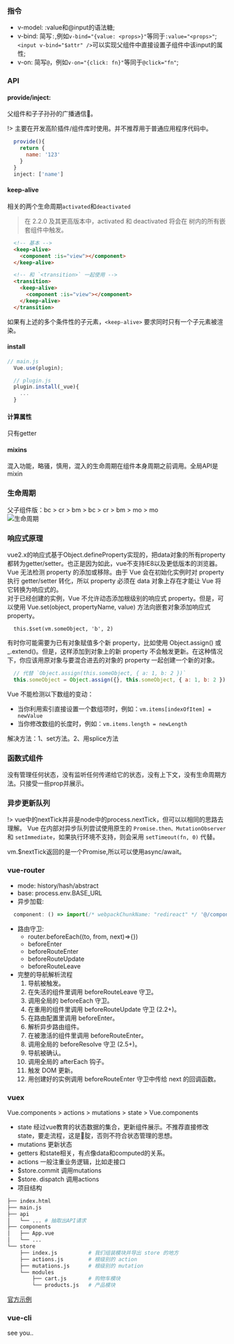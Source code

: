 ### 指令
- v-model: :value和@input的语法糖;
- v-bind: 简写`:`,例如`v-bind="{value: <props>}"`等同于`:value="<props>"`;<br>`<input v-bind="$attr" />`可以实现父组件中直接设置子组件中该input的属性;
- v-on: 简写`@`，例如`v-on="{click: fn}"`等同于`@click="fn"`;

### API
#### provide/inject:
父组件和子子孙孙的广播通信📢。  

!> 主要在开发高阶插件/组件库时使用。并不推荐用于普通应用程序代码中。

```JavaScript
  provide(){
    return {
      name: '123'
    }
  }
  inject: ['name']
```
#### keep-alive
相关的两个生命周期`activated`和`deactivated`

> 在 2.2.0 及其更高版本中，activated 和 deactivated 将会在 <keep-alive> 树内的所有嵌套组件中触发。
```html
  <!-- 基本 -->
  <keep-alive>
    <component :is="view"></component>
  </keep-alive>

  <!-- 和 `<transition>` 一起使用 -->
  <transition>
    <keep-alive>
      <component :is="view"></component>
    </keep-alive>
  </transition>
```
如果有上述的多个条件性的子元素，`<keep-alive>` 要求同时只有一个子元素被渲染。
#### install
```JavaScript
// main.js
  Vue.use(plugin);

  // plugin.js
  plugin.install(_vue){
    ...
  }
```
#### 计算属性
只有getter
#### mixins
混入功能，略骚，慎用，混入的生命周期在组件本身周期之前调用。全局API是mixin
### 生命周期
父子组件版：bc > cr > bm > bc > cr > bm > mo > mo  
![生命周期](https://cn.vuejs.org/images/lifecycle.png ':size=1200xauto')
### 响应式原理
vue2.x的响应式基于Object.defineProperty实现的，把data对象的所有property都转为getter/setter。也正是因为如此，vue不支持IE8以及更低版本的浏览器。  
Vue 无法检测 property 的添加或移除。由于 Vue 会在初始化实例时对 property 执行 getter/setter 转化，所以 property 必须在 data 对象上存在才能让 Vue 将它转换为响应式的。  
对于已经创建的实例，Vue 不允许动态添加根级别的响应式 property。但是，可以使用 Vue.set(object, propertyName, value) 方法向嵌套对象添加响应式 property。
```
  this.$set(vm.someObject, 'b', 2)
```
有时你可能需要为已有对象赋值多个新 property，比如使用 Object.assign() 或 _.extend()。但是，这样添加到对象上的新 property 不会触发更新。在这种情况下，你应该用原对象与要混合进去的对象的 property 一起创建一个新的对象。
```JavaScript
  // 代替 `Object.assign(this.someObject, { a: 1, b: 2 })`
  this.someObject = Object.assign({}, this.someObject, { a: 1, b: 2 })
```
Vue 不能检测以下数组的变动：  
- 当你利用索引直接设置一个数组项时，例如：`vm.items[indexOfItem] = newValue`
- 当你修改数组的长度时，例如：`vm.items.length = newLength`

解决方法：1、set方法。2、用splice方法  
### 函数式组件
没有管理任何状态，没有监听任何传递给它的状态，没有上下文，没有生命周期方法。只接受一些prop并展示。
### 异步更新队列
!> vue中的nextTick并非是node中的process.nextTick，但可以以相同的思路去理解。
Vue 在内部对异步队列尝试使用原生的 `Promise.then、MutationObserver` 和 `setImmediate`，如果执行环境不支持，则会采用 `setTimeout(fn, 0)` 代替。

vm.$nextTick返回的是一个Promise,所以可以使用async/await。
### vue-router
- mode: history/hash/abstract
- base: process.env.BASE_URL
- 异步加载: 
```JavaScript
  component: () => import(/* webpackChunkName: "redireact" */ '@/components/redireact.vue'),
```  
- 路由守卫: 
  - router.beforeEach((to, from, next)=>{})
  - beforeEnter
  - beforeRouteEnter
  - beforeRouteUpdate
  - beforeRouteLeave
- 完整的导航解析流程
  1. 导航被触发。
  2. 在失活的组件里调用 beforeRouteLeave 守卫。
  3. 调用全局的 beforeEach 守卫。
  4. 在重用的组件里调用 beforeRouteUpdate 守卫 (2.2+)。
  5. 在路由配置里调用 beforeEnter。
  6. 解析异步路由组件。
  7. 在被激活的组件里调用 beforeRouteEnter。
  8. 调用全局的 beforeResolve 守卫 (2.5+)。
  9. 导航被确认。
  10. 调用全局的 afterEach 钩子。
  11. 触发 DOM 更新。
  12. 用创建好的实例调用 beforeRouteEnter 守卫中传给 next 的回调函数。  

### vuex
Vue.components > actions > mutations > state > Vue.components
- state 经过vue教育的状态数据的集合，更新组件展示。不推荐直接修改state，要走流程，这是🐢腚，否则不符合状态管理的思想。
- mutations 更新状态 
- getters 和state相关，有点像data和computed的关系。
- actions 一般注重业务逻辑，比如走接口
- $store.commit 调用mutations
- $store. dispatch 调用actions
- 项目结构
```bash
├── index.html
├── main.js
├── api
│   └── ... # 抽取出API请求
├── components
│   ├── App.vue
│   └── ...
└── store
    ├── index.js          # 我们组装模块并导出 store 的地方
    ├── actions.js        # 根级别的 action
    ├── mutations.js      # 根级别的 mutation
    └── modules
        ├── cart.js       # 购物车模块
        └── products.js   # 产品模块
```
[官方示例](https://github.com/vuejs/vuex/tree/dev/examples/shopping-cart)

### vue-cli
see you..
